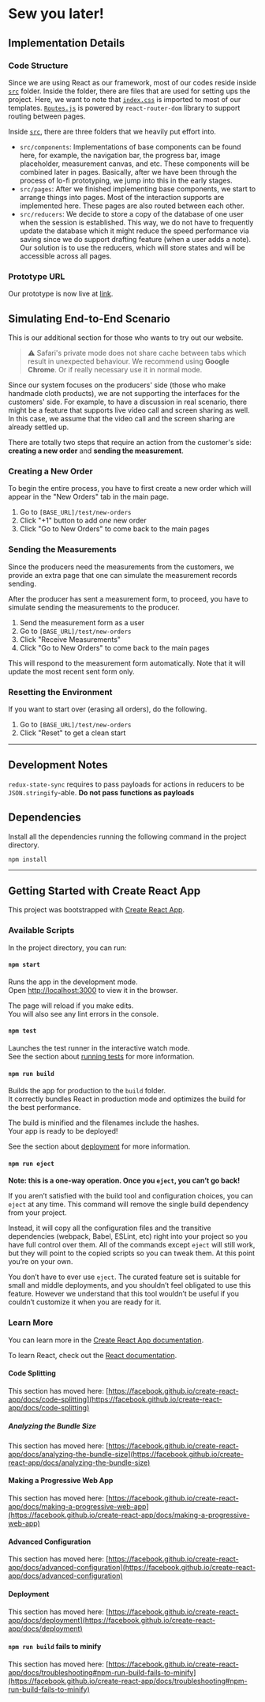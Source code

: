 # Sew you later!

## Implementation Details

### Code Structure
Since we are using React as our framework, most of our codes reside inside [`src`](https://github.com/fesiib/sew-you-later/tree/main/src) folder. Inside the folder, there are files that are used for setting ups the project. Here, we want to note that [`index.css`](https://github.com/fesiib/sew-you-later/blob/main/src/index.css) is imported to most of our templates. [`Routes.js`](https://github.com/fesiib/sew-you-later/blob/main/src/Routes.js) is powered by `react-router-dom` library to support routing between pages.

Inside [`src`](https://github.com/fesiib/sew-you-later/tree/main/src), there are three folders that we heavily put effort into.

- `src/components`: Implementations of base components can be found here, for example, the navigation bar, the progress bar, image placeholder, measurement canvas, and etc. These components will be combined later in pages. Basically, after we have been through the process of lo-fi prototyping, we jump into this in the early stages.
- `src/pages`: After we finished implementing base components, we start to arrange things into pages. Most of the interaction supports are implemented here. These pages are also routed between each other.
- `src/reducers`: We decide to store a copy of the database of one user when the session is established. This way, we do not have to frequently update the database which it might reduce the speed performance via saving since we do support drafting feature (when a user adds a note). Our solution is to use the reducers, which will store states and will be accessible across all pages.

### Prototype URL
Our prototype is now live at [link](https://sew-you-later.web.app/).

## Simulating End-to-End Scenario
This is our additional section for those who wants to try out our website.
> :warning: Safari's private mode does not share cache between tabs which result in unexpected behaviour. We recommend using **Google Chrome**. Or if really necessary use it in normal mode.

Since our system focuses on the producers' side (those who make handmade cloth products), we are not supporting the interfaces for the customers' side. For example, to have a discussion in real scenario, there might be a feature that supports live video call and screen sharing as well. In this case, we assume that the video call and the screen sharing are already settled up. 

There are totally two steps that require an action from the customer's side: **creating a new order** and **sending the measurement**.

### Creating a New Order

To begin the entire process, you have to first create a new order which will appear in the "New Orders" tab in the main page. 

1. Go to `[BASE_URL]/test/new-orders`
2. Click "+1" button to add *one* new order
3. Click "Go to New Orders" to come back to the main pages

### Sending the Measurements

Since the producers need the measurements from the customers, we provide an extra page that one can simulate the measurement records sending. 

After the producer has sent a measurement form, to proceed, you have to simulate sending the measurements to the producer. 

1. Send the measurement form as a user
2. Go to `[BASE_URL]/test/new-orders`
3. Click "Receive Measurements"
4. Click "Go to New Orders" to come back to the main pages

This will respond to the measurement form automatically. Note that it will update the most recent sent form only.

### Resetting the Environment

If you want to start over (erasing all orders), do the following.

1. Go to `[BASE_URL]/test/new-orders`
2. Click "Reset" to get a clean start

****

## Development Notes

`redux-state-sync` requires to pass payloads for actions in reducers to be `JSON.stringify`-able. **Do not pass functions as payloads**

## Dependencies
Install all the dependencies running the following command in the project directory.
```
npm install
```

****

## Getting Started with Create React App

This project was bootstrapped with [Create React App](https://github.com/facebook/create-react-app).

### Available Scripts

In the project directory, you can run:

#### `npm start`

Runs the app in the development mode.\
Open [http://localhost:3000](http://localhost:3000) to view it in the browser.

The page will reload if you make edits.\
You will also see any lint errors in the console.

#### `npm test`

Launches the test runner in the interactive watch mode.\
See the section about [running tests](https://facebook.github.io/create-react-app/docs/running-tests) for more information.

#### `npm run build`

Builds the app for production to the `build` folder.\
It correctly bundles React in production mode and optimizes the build for the best performance.

The build is minified and the filenames include the hashes.\
Your app is ready to be deployed!

See the section about [deployment](https://facebook.github.io/create-react-app/docs/deployment) for more information.

#### `npm run eject`

**Note: this is a one-way operation. Once you `eject`, you can’t go back!**

If you aren’t satisfied with the build tool and configuration choices, you can `eject` at any time. This command will remove the single build dependency from your project.

Instead, it will copy all the configuration files and the transitive dependencies (webpack, Babel, ESLint, etc) right into your project so you have full control over them. All of the commands except `eject` will still work, but they will point to the copied scripts so you can tweak them. At this point you’re on your own.

You don’t have to ever use `eject`. The curated feature set is suitable for small and middle deployments, and you shouldn’t feel obligated to use this feature. However we understand that this tool wouldn’t be useful if you couldn’t customize it when you are ready for it.

### Learn More

You can learn more in the [Create React App documentation](https://facebook.github.io/create-react-app/docs/getting-started).

To learn React, check out the [React documentation](https://reactjs.org/).

#### Code Splitting

This section has moved here: [https://facebook.github.io/create-react-app/docs/code-splitting](https://facebook.github.io/create-react-app/docs/code-splitting)

##### Analyzing the Bundle Size

This section has moved here: [https://facebook.github.io/create-react-app/docs/analyzing-the-bundle-size](https://facebook.github.io/create-react-app/docs/analyzing-the-bundle-size)

#### Making a Progressive Web App

This section has moved here: [https://facebook.github.io/create-react-app/docs/making-a-progressive-web-app](https://facebook.github.io/create-react-app/docs/making-a-progressive-web-app)

#### Advanced Configuration

This section has moved here: [https://facebook.github.io/create-react-app/docs/advanced-configuration](https://facebook.github.io/create-react-app/docs/advanced-configuration)

#### Deployment

This section has moved here: [https://facebook.github.io/create-react-app/docs/deployment](https://facebook.github.io/create-react-app/docs/deployment)

#### `npm run build` fails to minify

This section has moved here: [https://facebook.github.io/create-react-app/docs/troubleshooting#npm-run-build-fails-to-minify](https://facebook.github.io/create-react-app/docs/troubleshooting#npm-run-build-fails-to-minify)

